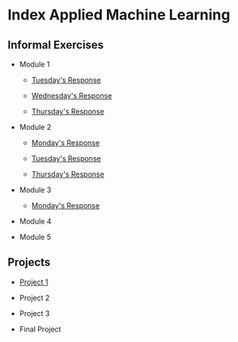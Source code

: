 # Index Applied Machine Learning

## Informal Exercises

- Module 1 
  
  - [Tuesday's Response](tues1.md)
  
  - [Wednesday's Response](wed1.md)
  
  - [Thursday's Response](thurs1.md)

- Module 2

  - [Monday's Response](mond1.md)
    
  - [Tuesday's Response](tues2.md)
  
  - [Thursday's Response](thurs2.md)

- Module 3
  
  - [Monday's Response](mond3.md)
- Module 4
- Module 5




## Projects

- [Project 1](project1.md)

- Project 2

- Project 3

- Final Project